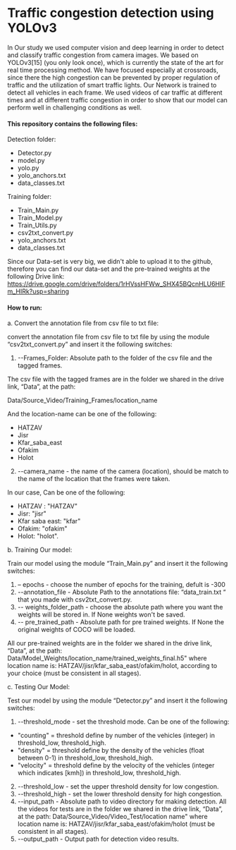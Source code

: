 # Traffic congestion detection using YOLOv3 #

In Our study we used computer vision and deep learning in order to detect and classify traffic congestion from camera images. We based on YOLOv3[15] (you only look once), which is currently the state of the art for real time processing method.
We have focused especially at crossroads, since there the high congestion can be prevented by proper regulation of traffic and the utilization of smart traffic lights.
Our Network is trained to detect all vehicles in each frame. We used videos of car traffic at different times and at different traffic congestion in order to show that our model can perform well in challenging conditions as well. 

#### This repository contains the following files: ####

Detection folder:
* Detector.py
*	model.py
*	yolo.py
*	yolo_anchors.txt
*	data_classes.txt

Training folder:
*	Train_Main.py
*	Train_Model.py
*	Train_Utils.py
*	csv2txt_convert.py
*	yolo_anchors.txt
*	data_classes.txt

Since our Data-set is very big, we didn't able to upload it to the github, therefore you can find our data-set and the pre-trained weights at the following Drive link:
https://drive.google.com/drive/folders/1rHVssHFWw_SHX45BQcnHLU6HIFm_HIRk?usp=sharing

#### How to run: ####

a.	Convert the annotation file from csv file to txt file:

convert the annotation file from csv file to txt file by using the module “csv2txt_convert.py” and insert it the following switches:
1.	--Frames_Folder: Absolute path to the folder of the csv file and the tagged frames. 

The csv file with the tagged frames are in the folder we shared in the drive link, “Data”, at the path:

Data/Source_Video/Training_Frames/location_name

And the location-name can be one of the following:
* HATZAV
* Jisr
* Kfar_saba_east
* Ofakim
* Holot

2.	--camera_name - the name of the camera (location), should be match to the name of the location that the frames were taken.

In our case, Can be one of the following:
* HATZAV : "HATZAV"
* Jisr: "jisr"
* Kfar saba east: "kfar"
* Ofakim: "ofakim"
* Holot: "holot".



b.	Training Our model:

Train our model using the module “Train_Main.py” and insert it the following switches:
1.	– epochs - choose the number of epochs for the training, defult is -300
2.	--annotation_file - Absolute Path to the annotations file: “data_train.txt “ that you made with csv2txt_convert.py.
3.	-- weights_folder_path - choose the absolute path where you want the weights will be stored in. If None weights won't be saved.
4.	-- pre_trained_path - Absolute path for pre trained weights.
If None the original weights of COCO will be loaded.

All our pre-trained weights are in the folder we shared in the drive link, “Data”, at the path: 
Data/Model_Weights/location_name/trained_weights_final.h5"
where location name is: HATZAV/jisr/kfar_saba_east/ofakim/holot, according to your choice (must be consistent in all stages).

c.	Testing Our Model:

Test our model by using the module “Detector.py” and insert it the following switches:
1.	--threshold_mode - set the threshold mode. Can be one of the following:
* "counting" = threshold define by number of the vehicles (integer) in threshold_low, threshold_high.
* "density" = threshold define by the density of the vehicles (float between 0-1) in threshold_low, threshold_high.
* "velocity" = threshold define by the velocity of the vehicles (integer which indicates [kmh]) in threshold_low, threshold_high.
2.	--threshold_low - set the upper threshold density for low congestion.
3.	--threshold_high - set the lower threshold density for high congestion.
4.	--input_path - Absolute path to video directory for making detection.
All the videos for tests are in the folder we shared in the drive link, “Data”, at the path:
Data/Source_Video/Video_Test/location name"
where location name is: HATZAV/jisr/kfar_saba_east/ofakim/holot 
(must be consistent in all stages).
5.	--output_path - Output path for detection video results.

